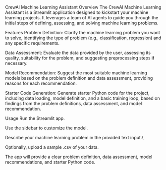CrewAI Machine Learning Assistant
Overview
The CrewAI Machine Learning Assistant is a Streamlit application designed to kickstart your machine learning projects. It leverages a team of AI agents to guide you through the initial steps of defining, assessing, and solving machine learning problems.

Features
Problem Definition: Clarify the machine learning problem you want to solve, identifying the type of problem (e.g., classification, regression) and any specific requirements.

Data Assessment: Evaluate the data provided by the user, assessing its quality, suitability for the problem, and suggesting preprocessing steps if necessary.

Model Recommendation: Suggest the most suitable machine learning models based on the problem definition and data assessment, providing reasons for each recommendation.

Starter Code Generation: Generate starter Python code for the project, including data loading, model definition, and a basic training loop, based on findings from the problem definitions, data assessment, and model recommendation.

Usage
Run the Streamlit app.

Use the sidebar to customize the model.

Describe your machine learning problem in the provided text input.\

Optionally, upload a sample .csv of your data.

The app will provide a clear problem definition, data assessment, model recommendations, and starter Python code.